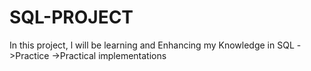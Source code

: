 # SQL-PROJECT
In this project, l will be learning and Enhancing my Knowledge in SQL
->Practice
->Practical implementations
